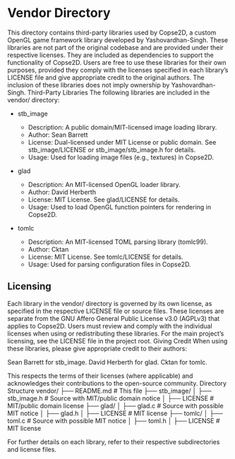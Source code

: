 # Vendor Directory
This directory contains third-party libraries used by Copse2D, a custom OpenGL game framework library developed by Yashovardhan-Singh. These libraries are not part of the original codebase and are provided under their respective licenses. They are included as dependencies to support the functionality of Copse2D.
Users are free to use these libraries for their own purposes, provided they comply with the licenses specified in each library’s LICENSE file and give appropriate credit to the original authors. The inclusion of these libraries does not imply ownership by Yashovardhan-Singh.
Third-Party Libraries
The following libraries are included in the vendor/ directory:

* stb_image
    * Description: A public domain/MIT-licensed image loading library.
    * Author: Sean Barrett
    * License: Dual-licensed under MIT License or public domain. See stb_image/LICENSE or stb_image/stb_image.h for details.
    * Usage: Used for loading image files (e.g., textures) in Copse2D.

* glad
    * Description: An MIT-licensed OpenGL loader library.
    * Author: David Herberth
    * License: MIT License. See glad/LICENSE for details.
    * Usage: Used to load OpenGL function pointers for rendering in Copse2D.

* tomlc
    * Description: An MIT-licensed TOML parsing library (tomlc99).
    * Author: Cktan
    * License: MIT License. See tomlc/LICENSE for details.
    * Usage: Used for parsing configuration files in Copse2D.


## Licensing
Each library in the vendor/ directory is governed by its own license, as specified in the respective LICENSE file or source files. These licenses are separate from the GNU Affero General Public License v3.0 (AGPLv3) that applies to Copse2D. Users must review and comply with the individual licenses when using or redistributing these libraries.
For the main project’s licensing, see the LICENSE file in the project root.
Giving Credit
When using these libraries, please give appropriate credit to their authors:

Sean Barrett for stb_image.
David Herberth for glad.
Cktan for tomlc.

This respects the terms of their licenses (where applicable) and acknowledges their contributions to the open-source community.
Directory Structure
vendor/
├── README.md               # This file
├── stb_image/
│   ├── stb_image.h         # Source with MIT/public domain notice
│   ├── LICENSE             # MIT/public domain license
├── glad/
│   ├── glad.c              # Source with possible MIT notice
│   ├── glad.h
│   ├── LICENSE             # MIT license
├── tomlc/
│   ├── toml.c              # Source with possible MIT notice
│   ├── toml.h
│   ├── LICENSE             # MIT license

For further details on each library, refer to their respective subdirectories and license files.
